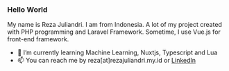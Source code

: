 ### Hello World
My name is Reza Juliandri. I am from Indonesia. A lot of my project created with PHP programming and Laravel Framework. Sometime, I use Vue.js for front-end framework.
- 🌱 I’m currently learning Machine Learning, Nuxtjs, Typescript and Lua
- 📫 You can reach me by reza[at]rezajuliandri.my.id or [LinkedIn](https://www.linkedin.com/in/rezajuliandri/)


<!--
**ppabcd/ppabcd** is a ✨ _special_ ✨ repository because its `README.md` (this file) appears on your GitHub profile.

Here are some ideas to get you started:
- 🔭 I’m currently working on Kredibel.co.id and Kreatorku Indonesia
- 🔭 I’m currently working on ...
- 🌱 I’m currently learning ...
- 👯 I’m looking to collaborate on ...
- 🤔 I’m looking for help with ...
- 💬 Ask me about ...
- 📫 How to reach me: ...
- 😄 Pronouns: ...
- ⚡ Fun fact: ...
-->
